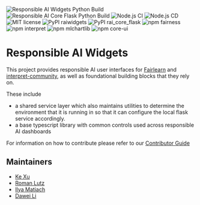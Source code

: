 ![Responsible AI Widgets Python Build](https://github.com/microsoft/responsible-ai-widgets/workflows/Responsible%20AI%20Widgets/badge.svg) ![Responsible AI Core Flask Python Build](https://github.com/microsoft/responsible-ai-widgets/workflows/Responsible%20AI%20Core%20Flask/badge.svg) ![Node.js CI](https://github.com/microsoft/responsible-ai-widgets/workflows/Node.js%20CI/badge.svg) ![Node.js CD](https://github.com/microsoft/responsible-ai-widgets/workflows/Node.js%20CD/badge.svg) ![MIT license](https://img.shields.io/badge/License-MIT-blue.svg) ![PyPI raiwidgets](https://img.shields.io/pypi/v/raiwidgets?color=blue) ![PyPI rai_core_flask](https://img.shields.io/pypi/v/rai_core_flask?color=blue) ![npm fairness](https://img.shields.io/npm/v/@responsible-ai/fairness?label=npm%20%40responsible-ai%2Ffairness) ![npm interpret](https://img.shields.io/npm/v/@responsible-ai/interpret?label=npm%20%40responsible-ai%2Finterpret) ![npm mlchartlib](https://img.shields.io/npm/v/@responsible-ai/mlchartlib?label=npm%20%40responsible-ai%2Fmlchartlib) ![npm core-ui](https://img.shields.io/npm/v/@responsible-ai/core-ui?label=npm%20%40responsible-ai%2Fcore-ui)

# Responsible AI Widgets

This project provides responsible AI user interfaces for
[Fairlearn](https://fairlearn.github.io) and
[interpret-community](https://interpret.ml), as well as foundational building
blocks that they rely on.

These include

- a shared service layer which also maintains utilities to
  determine the environment that it is running in so that it can configure the
  local flask service accordingly.
- a base typescript library with common controls used across responsible AI
  dashboards

For information on how to contribute please refer to our
[Contributor Guide](./CONTRIBUTING.md)

## Maintainers

- [Ke Xu](https://github.com/KeXu444)
- [Roman Lutz](https://github.com/romanlutz)
- [Ilya Matiach](https://github.com/imatiach-msft)
- [Dawei Li](https://github.com/chnldw)
